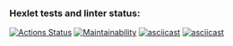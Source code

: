 ### Hexlet tests and linter status:
[![Actions Status](https://github.com/Petr-Korolev/python-project-49/actions/workflows/hexlet-check.yml/badge.svg)](https://github.com/Petr-Korolev/python-project-49/actions)
[![Maintainability](https://api.codeclimate.com/v1/badges/d79424c3a22d1fb8bbec/maintainability)](https://codeclimate.com/github/Petr-Korolev/python-project-49/maintainability)
[![asciicast](https://asciinema.org/a/50EbQSfvxSdsbcDCJcIcZp0X2.svg)](https://asciinema.org/a/50EbQSfvxSdsbcDCJcIcZp0X2)
[![asciicast](https://asciinema.org/a/Fm5pqfcx0sZXbytDcZdLGjWxw.svg)](https://asciinema.org/a/Fm5pqfcx0sZXbytDcZdLGjWxw)
